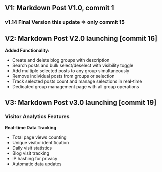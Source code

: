 ## V1: Markdown Post V1.0, commit 1
### v1.14 Final Version this update => only commit 15

## V2: Markdown Post V2.0 launching [commit 16]

**Added Functionality:**
- Create and delete blog groups with description
- Search posts and bulk select/deselect with visibility toggle
- Add multiple selected posts to any group simultaneously
- Remove individual posts from groups or selection
- Track selected posts count and manage selections in real-time
- Dedicated group management page with all group operations

## V3: Markdown Post v3.0 launching [commit 19]
### Visitor Analytics Features
**Real-time Data Tracking**
- Total page views counting
- Unique visitor identification  
- Daily visit statistics
- Blog visit tracking
- IP hashing for privacy
- Automatic data updates
